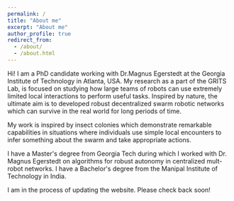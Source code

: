 ```yaml
---
permalink: /
title: "About me"
excerpt: "About me"
author_profile: true
redirect_from:
  - /about/
  - /about.html
---
```

Hi! I am a PhD candidate working with Dr.Magnus Egerstedt at the Georgia Institute of Technology in Atlanta, USA. My research as a part of the GRITS Lab, is focused on studying how large teams of robots can use extremely limited local interactions to perform useful tasks. Inspired by nature, the ultimate aim is to developed robust decentralized swarm robotic networks which can survive in the real world for long periods of time.

My work is inspired by insect colonies which demonstrate remarkable capabilities in situations where individuals use simple local encounters to infer something about the swarm and take appropriate actions.

I have a Master's degree from Georgia Tech during which I worked with Dr. Magnus Egerstedt on algorithms for robust autonomy in centralized mult-robot networks. I have a Bachelor's degree from the Manipal Institute of Technology in India.

I am in the process of updating the website. Please check back soon!
